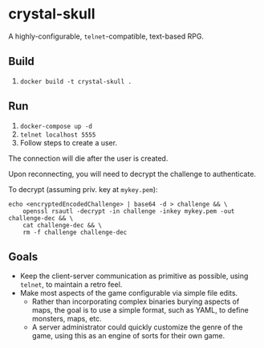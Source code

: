 # crystal-skull

A highly-configurable, `telnet`-compatible, text-based RPG.

## Build

1. `docker build -t crystal-skull .`

## Run

1. `docker-compose up -d`
1. `telnet localhost 5555`
1. Follow steps to create a user.

The connection will die after the user is created.

Upon reconnecting, you will need to decrypt the challenge to authenticate.

To decrypt (assuming priv. key at `mykey.pem`):
```
echo <encryptedEncodedChallenge> | base64 -d > challenge && \
    openssl rsautl -decrypt -in challenge -inkey mykey.pem -out challenge-dec && \
    cat challenge-dec && \
    rm -f challenge challenge-dec
```

## Goals

* Keep the client-server communication as primitive as possible, using `telnet`,
  to maintain a retro feel.
* Make most aspects of the game configurable via simple file edits.
  * Rather than incorporating complex binaries burying aspects of maps, the goal
    is to use a simple format, such as YAML, to define monsters, maps, etc.
  * A server administrator could quickly customize the genre of the game, using
    this as an engine of sorts for their own game.
